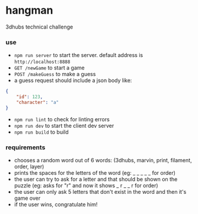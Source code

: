 # hangman
3dhubs technical challenge

### use
* `npm run server` to start the server. default address is `http://localhost:8888`
* `GET /newGame` to start a game
* `POST /makeGuess` to make a guess
* a guess request should include a json body like:
```json
{
    "id": 123,
    "character": "a"
}
```
* `npm run lint` to check for linting errors
* `npm run dev` to start the client dev server
* `npm run build` to build

### requirements
* chooses a random word out of 6 words: (3dhubs, marvin, print, filament, order, layer)
* prints the spaces for the letters of the word (eg: ​_ _ _​ _ _ for order)
* the user can try to ask for a letter and that should be shown on the puzzle (eg: asks for "r" and now it shows ​_ r _​ _ r for order)
* the user can only ask 5 letters that don't exist in the word and then it's game over
* if the user wins, congratulate him!

